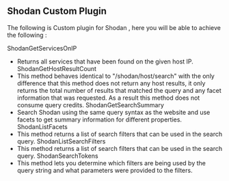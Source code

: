 ## Shodan Custom Plugin

The following is Custom plugin for Shodan , here you will be able to achieve the following :

ShodanGetServicesOnIP
- Returns all services that have been found on the given host IP.
ShodanGetHostResultCount
- This method behaves identical to "/shodan/host/search" with the only difference that this method does not return any host results, it only returns the total number of results that matched the query and any facet information that was requested. As a result this method does not consume query credits.
ShodanGetSearchSummary
- Search Shodan using the same query syntax as the website and use facets to get summary information for different properties.
ShodanListFacets
- This method returns a list of search filters that can be used in the search query.
ShodanListSearchFilters
- This method returns a list of search filters that can be used in the search query.
ShodanSearchTokens
- This method lets you determine which filters are being used by the query string and what parameters were provided to the filters.